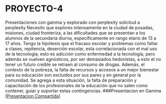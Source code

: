 # PROYECTO-4
Presentaciones con gamma y explorado con perplexity
solicitud a perplexity
Necesito que explores intensamente en la ciudad de posadas, misiones, ciudad fronteriza, a las dificultades que se presentan a los alumnos de  la secundaria diurna, específicamente en rango etario de 13 a 17 años. Tengo la hipótesis que el fracaso escolar y problemas como faltar a clases, repitencia, deserción escolar, esta correlacionada con el mal uso de la tecnología, esto es adicción como enfermedad a la tecnología, pero además se vuelven agnósticos, por ser demasiados hedonistas, a esto el no tener un futuro creíble se retraen al consumo de drogas. Además, el contexto de la pobreza, la falta de recursos y accesos a un mejor bienestar para su educación son excluidos por sus pares y en general por la comunidad. Se agrega a esta situación, la falta de preparación y capacitación de los profesionales de la educación que no salen como contener, guiar y soportar estas contingencias.
###Presentacion en Gamma
[[Presentacion Compartida](https://gamma.app/docs/Desafios-Educativos-en-Posadas-Misiones-wpvs58zx75lt5v6)]
